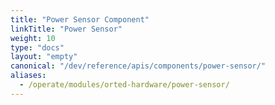 ```yaml
---
title: "Power Sensor Component"
linkTitle: "Power Sensor"
weight: 10
type: "docs"
layout: "empty"
canonical: "/dev/reference/apis/components/power-sensor/"
aliases:
  - /operate/modules/orted-hardware/power-sensor/
---
```

